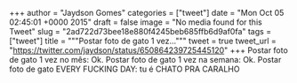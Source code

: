 
+++
author = "Jaydson Gomes"
categories = ["tweet"]
date = "Mon Oct 05 02:45:01 +0000 2015"
draft = false
image = "No media found for this Tweet"
slug = "2ad722d73bee18e880f4245beb685ffb6d9af0fa"
tags = ["tweet"]
title = """Postar foto de gato 1 vez..."""
tweet = true
tweet_url = "https://twitter.com/jaydson/status/650864239725445120"
+++
Postar foto de gato 1 vez no mês: Ok.
Postar foto de gato 1 vez na semana: Ok.
Postar foto de gato EVERY FUCKING DAY: tu é CHATO PRA CARALHO
